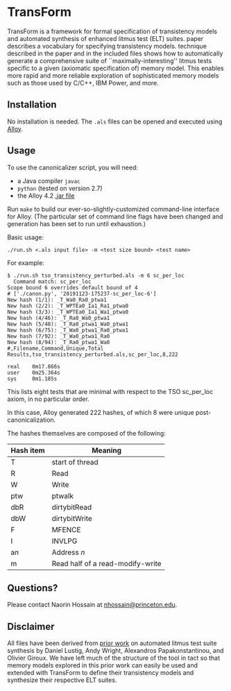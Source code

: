 # TransForm

TransForm is a framework for formal specification of transistency models and automated synthesis of enhanced litmus test (ELT) suites. paper describes a vocabulary for specifying transistency models. technique described in the paper and in the included files shows how to automatically generate a comprehensive suite of ``maximally-interesting'' litmus tests specific to a given (axiomatic specification of) memory model.  This enables more rapid and more reliable exploration of sophisticated memory models such as those used by C/C++, IBM Power, and more.

## Installation

No installation is needed. The `.als` files can be opened and executed using [Alloy](http://alloy.mit.edu).

## Usage

To use the canonicalizer script, you will need:

* a Java compiler `javac`
* `python` (tested on version 2.7)
* the Alloy 4.2 [.jar file](http://alloy.mit.edu/alloy/downloads/alloy4.2.jar)

Run `make` to build our ever-so-slightly-customized command-line interface for Alloy.  (The particular set of command line flags have been changed and generation has been set to run until exhaustion.)

Basic usage:

    ./run.sh <.als input file> -m <test size bound> <test name>

For example:

    $ ./run.sh tso_transistency_perturbed.als -m 6 sc_per_loc
      Command match: sc_per_loc
    Scope bound 6 overrides default bound of 4
    # ['./canon.py', '20191123-175237-sc_per_loc-6']
    New hash (1/1): _T_Wa0_Ra0_ptwa1
    New hash (2/2): _T_WPTEa0_Ia1_Ra1_ptwa0
    New hash (3/3): _T_WPTEa0_Ia1_Wa1_ptwa0
    New hash (4/46): _T_Ra0_Wa0_ptwa1
    New hash (5/48): _T_Ra0_ptwa1_Wa0_ptwa1
    New hash (6/75): _T_Wa0_ptwa1_Ra0_ptwa1
    New hash (7/92): _T_Wa0_ptwa1_Ra0
    New hash (8/94): _T_Ra0_ptwa1_Wa0
    #,Filename,Command,Unique,Total
    Results,tso_transistency_perturbed.als,sc_per_loc,8,222

    real    0m17.866s
    user    0m25.364s
    sys     0m1.185s

This lists eight tests that are minimal with respect to the TSO sc_per_loc axiom, in no particular order.

In this case, Alloy generated 222 hashes, of which 8 were unique post-canonicalization.

The hashes themselves are composed of the following:

Hash item | Meaning
----------|--------
T | start of thread
R | Read
W | Write
ptw | ptwalk
dbR | dirtybitRead
dbW | dirtybitWrite
F | MFENCE
I | INVLPG
a*n* | Address *n*
m | Read half of a read-modify-write

## Questions?

Please contact Naorin Hossain at nhossain@princeton.edu.

## Disclaimer

All files have been derived from [prior work](https://github.com/NVlabs/litmustestgen) on automated litmus test suite synthesis by Daniel Lustig, Andy Wright, Alexandros Papakonstantinou, and Olivier Giroux. We have left much of the structure of the tool in tact so that memory models explored in this prior work can easily be used and extended with TransForm to define their transistency models and synthesize their respective ELT suites.